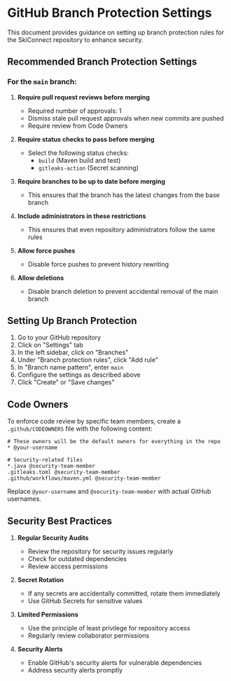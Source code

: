# GitHub Branch Protection Settings

This document provides guidance on setting up branch protection rules for the SkiConnect repository to enhance security.

## Recommended Branch Protection Settings

### For the `main` branch:

1. **Require pull request reviews before merging**
   - Required number of approvals: 1
   - Dismiss stale pull request approvals when new commits are pushed
   - Require review from Code Owners

2. **Require status checks to pass before merging**
   - Select the following status checks:
     - `build` (Maven build and test)
     - `gitleaks-action` (Secret scanning)

3. **Require branches to be up to date before merging**
   - This ensures that the branch has the latest changes from the base branch

4. **Include administrators in these restrictions**
   - This ensures that even repository administrators follow the same rules

5. **Allow force pushes**
   - Disable force pushes to prevent history rewriting

6. **Allow deletions**
   - Disable branch deletion to prevent accidental removal of the main branch

## Setting Up Branch Protection

1. Go to your GitHub repository
2. Click on "Settings" tab
3. In the left sidebar, click on "Branches"
4. Under "Branch protection rules", click "Add rule"
5. In "Branch name pattern", enter `main`
6. Configure the settings as described above
7. Click "Create" or "Save changes"

## Code Owners

To enforce code review by specific team members, create a `.github/CODEOWNERS` file with the following content:

```
# These owners will be the default owners for everything in the repo
* @your-username

# Security-related files
*.java @security-team-member
.gitleaks.toml @security-team-member
.github/workflows/maven.yml @security-team-member
```

Replace `@your-username` and `@security-team-member` with actual GitHub usernames.

## Security Best Practices

1. **Regular Security Audits**
   - Review the repository for security issues regularly
   - Check for outdated dependencies
   - Review access permissions

2. **Secret Rotation**
   - If any secrets are accidentally committed, rotate them immediately
   - Use GitHub Secrets for sensitive values

3. **Limited Permissions**
   - Use the principle of least privilege for repository access
   - Regularly review collaborator permissions

4. **Security Alerts**
   - Enable GitHub's security alerts for vulnerable dependencies
   - Address security alerts promptly 